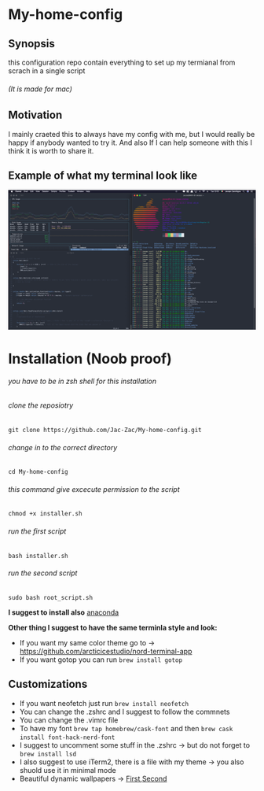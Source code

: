 # My-home-config

## Synopsis
this configuration repo contain everything to set up my termianal from scrach in a single script
###### (It is made for mac)

## Motivation
I mainly craeted this to always have my config with me, but I would really be happy if anybody wanted to try it. And also If I can help someone with this I think it is worth to share it. 

## Example of what my terminal look like

![showcase](https://github.com/Jac-Zac/My-home-config/blob/master/my_terminal.png)

# Installation (Noob proof)

###### you have to be in zsh shell for this installation

###### clone the reposiotry
```
git clone https://github.com/Jac-Zac/My-home-config.git
```
###### change in to the correct directory
```
cd My-home-config
```
###### this command give excecute permission to the script
```
chmod +x installer.sh 
```
###### run the first script
```
bash installer.sh 
```
###### run the second script
```
sudo bash root_script.sh
```

**I suggest to install also** [anaconda](https://docs.anaconda.com/anaconda/install/mac-os/)

**Other thing I suggest to have the same terminla style and look:**

- If you want my same color theme go to -> https://github.com/arcticicestudio/nord-terminal-app
- If you want gotop you can run ```brew install gotop ```

## Customizations

- If you want neofetch just run ```brew install neofetch ```
- You can change the .zshrc and I suggest to follow the commnets
- You can change the .vimrc file
- To have my font ```brew tap homebrew/cask-font``` and then ```brew cask install font-hack-nerd-font```
- I suggest to uncomment some stuff in the .zshrc -> but do not forget to ```brew install lsd```
- I also suggest to use iTerm2, there is a file with my theme -> you also shuold use it in minimal mode 
- Beautiful dynamic wallpapers -> [First](https://dynamicwallpaper.club/wallpaper/6df38eo4nym),[Second](https://dynamicwallpaper.club/wallpaper/jculsb683ok)
